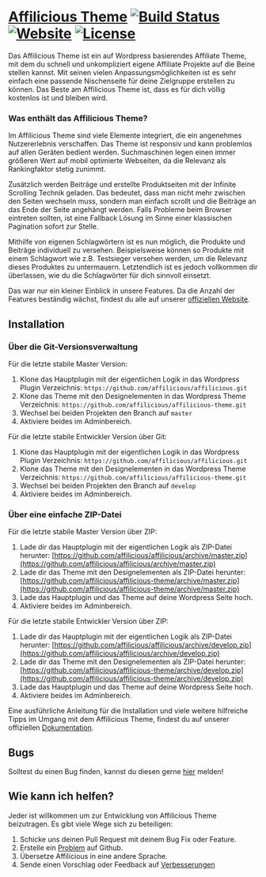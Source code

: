 # [Affilicious Theme](https://affilicioustheme.de) [![Build Status](https://travis-ci.org/affilicious/affilicious-theme.svg?branch=master)](https://travis-ci.org/affilicious/affilicious-theme) [![Website](https://img.shields.io/website-up-down-green-red/http/shields.io.svg)](https://affilicioustheme.de) [![License](https://img.shields.io/badge/license-GPL--2.0%2B-red.svg)](https://github.com/affilicious/affilicious-theme/blob/master/LICENSE) #
Das Affilicious Theme ist ein auf Wordpress basierendes Affiliate Theme, mit dem du schnell und unkompliziert eigene Affiliate Projekte auf die Beine stellen kannst. Mit seinen vielen Anpassungsmöglichkeiten ist es sehr einfach eine passende Nischenseite für deine Zielgruppe erstellen zu können.
Das Beste am Affilicious Theme ist, dass es für dich völlig kostenlos ist und bleiben wird.

### Was enthält das Affilicious Theme? ###
Im Affilicious Theme sind viele Elemente integriert, die ein angenehmes Nutzererlebnis verschaffen. Das Theme ist responsiv und kann problemlos auf allen Geräten bedient werden. Suchmaschinen legen einen immer größeren Wert auf mobil optimierte Webseiten, da die Relevanz als Rankingfaktor stetig zunimmt.

Zusätzlich werden Beiträge und erstellte Produktseiten mit der Infinite Scrolling Technik geladen. Das bedeutet, dass man nicht mehr zwischen den Seiten wechseln muss, sondern man einfach scrollt und die Beiträge an das Ende der Seite angehängt werden. Falls Probleme beim Browser eintreten sollten, ist eine Fallback Lösung im Sinne einer klassischen Pagination sofort zur Stelle.

Mithilfe von eigenen Schlagwörtern ist es nun möglich, die Produkte und Beiträge individuell zu versehen. Beispielsweise können so Produkte mit einem Schlagwort wie z.B. Testsieger versehen werden, um die Relevanz dieses Produktes zu untermauern. Letztendlich ist es jedoch vollkommen dir überlassen, wie du die Schlagwörter für dich sinnvoll einsetzt.

Das war nur ein kleiner Einblick in unsere Features. Da die Anzahl der Features beständig wächst, findest du alle auf unserer [offiziellen Website](https://affilicioustheme.de). 

## Installation ##
### Über die Git-Versionsverwaltung ###
Für die letzte stabile Master Version:

1. Klone das Hauptplugin mit der eigentlichen Logik in das Wordpress Plugin Verzeichnis: `https://github.com/affilicious/affilicious.git`
2. Klone das Theme mit den Designelementen in das Wordpress Theme Verzeichnis: `https://github.com/affilicious/affilicious-theme.git`
3. Wechsel bei beiden Projekten den Branch auf `master`
4. Aktiviere beides im Adminbereich.

Für die letzte stabile Entwickler Version über Git:

1. Klone das Hauptplugin mit der eigentlichen Logik in das Wordpress Plugin Verzeichnis: `https://github.com/affilicious/affilicious.git`
2. Klone das Theme mit den Designelementen in das Wordpress Theme Verzeichnis: `https://github.com/affilicious/affilicious-theme.git`
3. Wechsel bei beiden Projekten den Branch auf `develop`
4. Aktiviere beides im Adminbereich.

### Über eine einfache ZIP-Datei ###
Für die letzte stabile Master Version über ZIP:

1. Lade dir das Hauptplugin mit der eigentlichen Logik als ZIP-Datei herunter: [https://github.com/affilicious/affilicious/archive/master.zip](https://github.com/affilicious/affilicious/archive/master.zip)
2. Lade dir das Theme mit den Designelementen als ZIP-Datei herunter: [https://github.com/affilicious/affilicious-theme/archive/master.zip](https://github.com/affilicious/affilicious-theme/archive/master.zip)
3. Lade das Hauptplugin und das Theme auf deine Wordpress Seite hoch.
4. Aktiviere beides im Adminbereich.

Für die letzte stabile Entwickler Version über ZIP:

1. Lade dir das Hauptplugin mit der eigentlichen Logik als ZIP-Datei herunter: [https://github.com/affilicious/affilicious/archive/develop.zip](https://github.com/affilicious/affilicious/archive/develop.zip)
2. Lade dir das Theme mit den Designelementen als ZIP-Datei herunter: [https://github.com/affilicious/affilicious-theme/archive/develop.zip](https://github.com/affilicious/affilicious-theme/archive/develop.zip)
3. Lade das Hauptplugin und das Theme auf deine Wordpress Seite hoch.
4. Aktiviere beides im Adminbereich.

Eine ausführliche Anleitung für die Installation und viele weitere hilfreiche Tipps im Umgang mit dem Affilicious Theme, findest du auf unserer offiziellen [Dokumentation](http://docs.affilicioustheme.de).

## Bugs ##
Solltest du einen Bug finden, kannst du diesen gerne [hier](https://github.com/affilicious/affilicious-theme/issues?state=open) melden!

## Wie kann ich helfen? ##
Jeder ist willkommen um zur Entwicklung von Affilicious Theme beizutragen. Es gibt viele Wege sich zu beteiligen:

1. Schicke uns deinen Pull Request mit deinem Bug Fix oder Feature.
2. Erstelle ein [Problem](https://github.com/affilicious/affilicious-theme/issues) auf Github.
3. Übersetze Affilicious in eine andere Sprache.
4. Sende einen Vorschlag oder Feedback auf [Verbesserungen](https://github.com/affilicious/affilicious-theme/issues?direction=desc&labels=Enhancement&page=1&sort=created&state=open)
